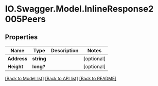 # IO.Swagger.Model.InlineResponse2005Peers
## Properties

Name | Type | Description | Notes
------------ | ------------- | ------------- | -------------
**Address** | **string** |  | [optional] 
**Height** | **long?** |  | [optional] 

[[Back to Model list]](../README.md#documentation-for-models) [[Back to API list]](../README.md#documentation-for-api-endpoints) [[Back to README]](../README.md)

